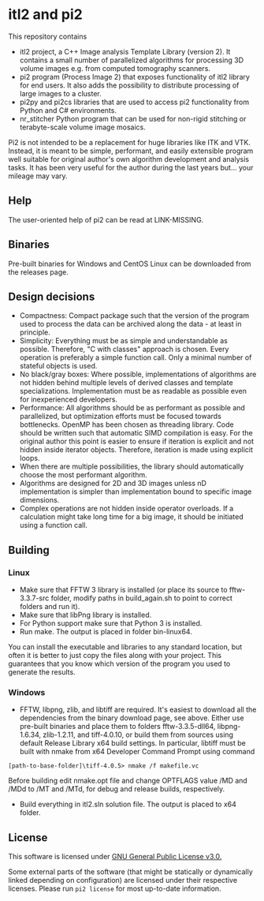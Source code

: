 
# itl2 and pi2

This repository contains
* itl2 project, a C++ Image analysis Template Library (version 2). It contains a small number of parallelized algorithms for processing 3D volume images e.g. from computed tomography scanners.
* pi2 program (Process Image 2) that exposes functionality of itl2 library for end users. It also adds the possibility to distribute processing of large images to a cluster.
* pi2py and pi2cs libraries that are used to access pi2 functionality from Python and C# environments.
* nr_stitcher Python program that can be used for non-rigid stitching or terabyte-scale volume image mosaics.

Pi2 is not intended to be a replacement for huge libraries like ITK and VTK. Instead, it is meant to be simple, performant, and easily extensible program well suitable for original author's own algorithm development and analysis tasks. It has been very useful for the author during the last years but... your mileage may vary.



## Help

The user-oriented help of pi2 can be read at LINK-MISSING.



## Binaries

Pre-built binaries for Windows and CentOS Linux can be downloaded from the releases page.


## Design decisions

* Compactness: Compact package such that the version of the program used to process the data can be archived along the data - at least in principle.
* Simplicity: Everything must be as simple and understandable as possible. Therefore, "C with classes" approach is chosen. Every operation is preferably a simple function call. Only a minimal number of stateful objects is used.
* No black/gray boxes: Where possible, implementations of algorithms are not hidden behind multiple levels of derived classes and template specializations. Implementation must be as readable as possible even for inexperienced developers.
* Performance: All algorithms should be as performant as possible and parallelized, but optimization efforts must be focused towards bottlenecks. OpenMP has been chosen as threading library. Code should be written such that automatic SIMD compilation is easy. For the original author this point is easier to ensure if iteration is explicit and not hidden inside iterator objects. Therefore, iteration is made using explicit loops.
* When there are multiple possibilities, the library should automatically choose the most performant algorithm.
* Algorithms are designed for 2D and 3D images unless nD implementation is simpler than implementation bound to specific image dimensions.
* Complex operations are not hidden inside operator overloads. If a calculation might take long time for a big image, it should be initiated using a function call.



## Building

### Linux

* Make sure that FFTW 3 library is installed (or place its source to fftw-3.3.7-src folder, modify paths in build_again.sh to point to correct folders and run it).
* Make sure that libPng library is installed.
* For Python support make sure that Python 3 is installed.
* Run make. The output is placed in folder bin-linux64.

You can install the executable and libraries to any standard location, but often it is better to just copy the files along with your project. This guarantees that you know which version of the program you used to generate the results.


### Windows

* FFTW, libpng, zlib, and libtiff are required. It's easiest to download all the dependencies from the binary download page, see above. Either use pre-built binaries and place them to folders fftw-3.3.5-dll64, libpng-1.6.34, zlib-1.2.11, and tiff-4.0.10, or build them from sources using default Release Library x64 build settings. In particular, libtiff must be built with nmake from x64 Developer Command Prompt using command
```
[path-to-base-folder]\tiff-4.0.5> nmake /f makefile.vc
```
Before building edit nmake.opt file and change OPTFLAGS value /MD and /MDd to /MT and /MTd, for debug and release builds, respectively.
* Build everything in itl2.sln solution file. The output is placed to x64 folder.


## License

This software is licensed under [GNU General Public License v3.0.](LICENSE.txt)

Some external parts of the software (that might be statically or dynamically linked depending on configuration) are licensed under their respective licenses. Please run `pi2 license` for most up-to-date information.

